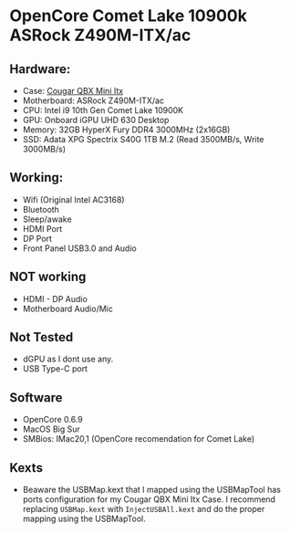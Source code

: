# OpenCore Comet Lake 10900k ASRock Z490M-ITX/ac

## Hardware:
- Case: [Cougar QBX Mini Itx](https://cougargaming.com/products/cases2/qbx/)
- Motherboard: ASRock Z490M-ITX/ac
- CPU: Intel i9 10th Gen Comet Lake 10900K
- GPU: Onboard iGPU UHD 630 Desktop
- Memory: 32GB HyperX Fury DDR4 3000MHz (2x16GB)
- SSD: Adata XPG Spectrix S40G 1TB M.2 (Read 3500MB/s, Write 3000MB/s)

## Working:

- Wifi (Original Intel AC3168)
- Bluetooth
- Sleep/awake
- HDMI Port
- DP Port
- Front Panel USB3.0 and Audio

## NOT working

- HDMI - DP Audio
- Motherboard Audio/Mic

## Not Tested

- dGPU as I dont use any.
- USB Type-C port

## Software

- OpenCore 0.6.9
- MacOS Big Sur
- SMBios: IMac20,1 (OpenCore recomendation for Comet Lake)

## Kexts

- Beaware the USBMap.kext that I mapped using the USBMapTool has ports configuration for my Cougar QBX Mini Itx Case. I recommend replacing `USBMap.kext` with `InjectUSBAll.kext` and do the proper mapping using the USBMapTool.
